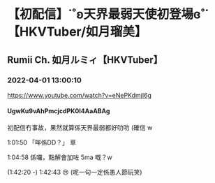 # 【初配信】˙˚ʚ天界最弱天使初登場ɞ˚˙【HKVTuber/如月瑠美】

## Rumii Ch. 如月ルミィ【HKVTuber】

### 2022-04-01 13:00:10

https://www.youtube.com/watch?v=eNePKdmjI6g

#### UgwKu9vAhPmcjcdPK0l4AaABAg

初配信冇事故，果然就算係天界最弱都好叻叻 (確信 w

1:01:50 「咩係DD？」 草

1:04:58 係囉，點解會加咗 5ma 嘅？w

(1:42:20 -) 1:42:43 😢 (呢一句一定係愚人節玩笑)

